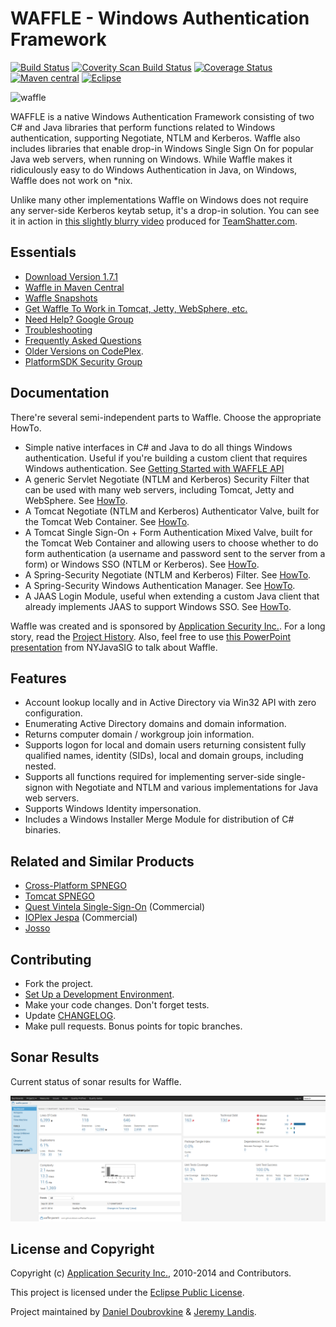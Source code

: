 WAFFLE - Windows Authentication Framework
=========================================

[![Build Status](https://travis-ci.org/dblock/waffle.svg?branch=master)](https://travis-ci.org/dblock/waffle)
[![Coverity Scan Build Status](https://scan.coverity.com/projects/2775/badge.svg)](https://scan.coverity.com/projects/2775)
[![Coverage Status](https://coveralls.io/repos/hazendaz/waffle/badge.png)](https://coveralls.io/r/hazendaz/waffle)
[![Maven central](https://maven-badges.herokuapp.com/maven-central/com.github.dblock.waffle/waffle-jna/badge.svg)](https://maven-badges.herokuapp.com/maven-central/com.github.dblock.waffle/waffle-jna)
[![Eclipse](http://img.shields.io/badge/license-Eclipse-blue.svg)](https://www.eclipse.org/legal/epl-v10.html)

![waffle](https://github.com/dblock/waffle/raw/master/waffle.jpg)

WAFFLE is a native Windows Authentication Framework consisting of two C# and Java libraries that perform functions related to Windows authentication, supporting Negotiate, NTLM and Kerberos. Waffle also includes libraries that enable drop-in Windows Single Sign On for popular Java web servers, when running on Windows. While Waffle makes it ridiculously easy to do Windows Authentication in Java, on Windows, Waffle does not work on *nix.

Unlike many other implementations Waffle on Windows does not require any server-side Kerberos keytab setup, it's a drop-in solution. You can see it in action in [this slightly blurry video](http://www.youtube.com/watch?v=LmTwbOh0hBU) produced for [TeamShatter.com](http://www.teamshatter.com/topics/general/team-shatter-exclusive/securing-java-applications-with-smart-cards-and-single-sign-on/). 

Essentials
----------

* [Download Version 1.7.1](https://github.com/dblock/waffle/releases/download/Waffle-1.7.1/Waffle.1.7.1.zip)
* [Waffle in Maven Central](https://search.maven.org/#search%7Cga%7C1%7Cg%3A%22com.github.dblock.waffle%22)
* [Waffle Snapshots](https://oss.sonatype.org/content/repositories/snapshots/com/github/dblock/waffle/)
* [Get Waffle To Work in Tomcat, Jetty, WebSphere, etc.](Docs/ServletSingleSignOnSecurityFilter.md)
* [Need Help? Google Group](http://groups.google.com/group/waffle-users)
* [Troubleshooting](Docs/Troubleshooting.md)
* [Frequently Asked Questions](Docs/FAQ.md)
* [Older Versions on CodePlex](http://waffle.codeplex.com/).
* [PlatformSDK Security Group](https://groups.google.com/group/microsoft.public.platformsdk.security)

Documentation
-------------

There're several semi-independent parts to Waffle. Choose the appropriate HowTo.

* Simple native interfaces in C# and Java to do all things Windows authentication. Useful if you're building a custom client that requires Windows authentication. See [Getting Started with WAFFLE API](https://github.com/dblock/waffle/blob/master/Docs/GettingStartedWithWaffleAPI.md)
* A generic Servlet Negotiate (NTLM and Kerberos) Security Filter that can be used with many web servers, including Tomcat, Jetty and WebSphere. See [HowTo](https://github.com/dblock/waffle/blob/master/Docs/ServletSingleSignOnSecurityFilter.md).
* A Tomcat Negotiate (NTLM and Kerberos) Authenticator Valve, built for the Tomcat Web Container. See [HowTo](https://github.com/dblock/waffle/blob/master/Docs/tomcat/TomcatSingleSignOnValve.md).
* A Tomcat Single Sign-On + Form Authentication Mixed Valve, built for the Tomcat Web Container and allowing users to choose whether to do form authentication (a username and password sent to the server from a form) or Windows SSO (NTLM or Kerberos). See [HowTo](https://github.com/dblock/waffle/blob/master/Docs/tomcat/TomcatMixedSingleSignOnAndFormAuthenticatorValve.md).
* A Spring-Security Negotiate (NTLM and Kerberos) Filter. See [HowTo](https://github.com/dblock/waffle/blob/master/Docs/spring/SpringSecuritySingleSignOnFilter.md).
* A Spring-Security Windows Authentication Manager. See [HowTo](https://github.com/dblock/waffle/blob/master/Docs/spring/SpringSecurityAuthenticationProvider.md).
* A JAAS Login Module, useful when extending a custom Java client that already implements JAAS to support Windows SSO. See [HowTo](https://github.com/dblock/waffle/blob/master/Docs/tomcat/TomcatWindowsLoginJAASAuthenticator.md).

Waffle was created and is sponsored by [Application Security Inc.](http://www.appsecinc.com/). For a long story, read the [Project History](https://github.com/dblock/waffle/blob/master/HISTORY.md). Also, feel free to use [this PowerPoint presentation](http://www.slideshare.net/dblockdotorg/waffle-at-nycjavasig) from NYJavaSIG to talk about Waffle.

Features
--------

* Account lookup locally and in Active Directory via Win32 API with zero configuration.
* Enumerating Active Directory domains and domain information.
* Returns computer domain / workgroup join information.
* Supports logon for local and domain users returning consistent fully qualified names, identity (SIDs), local and domain groups, including nested.
* Supports all functions required for implementing server-side single-signon with Negotiate and NTLM and various implementations for Java web servers.
* Supports Windows Identity impersonation.
* Includes a Windows Installer Merge Module for distribution of C# binaries.

Related and Similar Products
----------------------------

* [Cross-Platform SPNEGO](http://spnego.sourceforge.net/)
* [Tomcat SPNEGO](http://tomcatspnego.codeplex.com/)
* [Quest Vintela Single-Sign-On](http://www.quest.com/single-sign-on-for-java/) (Commercial)
* [IOPlex Jespa](http://www.ioplex.com/) (Commercial)
* [Josso](http://www.josso.org/confluence/display/JOSSO1/JOSSO+-+Java+Open+Single+Sign-On+Project+Home)

Contributing
------------

* Fork the project.
* [Set Up a Development Environment](Docs/SettingUpDevelopmentEnvironment.md).
* Make your code changes. Don't forget tests.
* Update [CHANGELOG](CHANGELOG.md).
* Make pull requests. Bonus points for topic branches. 

Sonar Results
-------------

Current status of sonar results for Waffle.

![sonar-results](Docs/imgs/sonar-results.png)

License and Copyright
---------------------

Copyright (c) [Application Security Inc.](http://www.appsecinc.com), 2010-2014 and Contributors. 

This project is licensed under the [Eclipse Public License](https://github.com/dblock/waffle/blob/master/LICENSE).

Project maintained by [Daniel Doubrovkine](https://github.com/dblock) & [Jeremy Landis](https://github.com/hazendaz).
